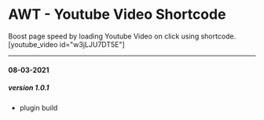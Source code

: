 # AWT - Youtube Video Shortcode
Boost page speed by loading Youtube Video on click using shortcode. [youtube_video id="w3jLJU7DT5E"]


---
#### 08-03-2021
##### version 1.0.1
- plugin build
